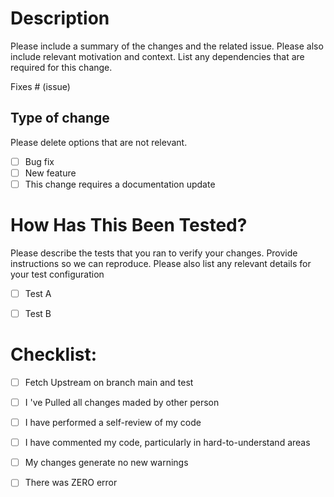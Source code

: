 # Description

Please include a summary of the changes and the related issue. Please also include relevant motivation and context. List any dependencies that are required for this change.

Fixes # (issue)

## Type of change

Please delete options that are not relevant.

- [ ] Bug fix 
- [ ] New feature
- [ ] This change requires a documentation update

# How Has This Been Tested?

Please describe the tests that you ran to verify your changes. Provide instructions so we can reproduce. Please also list any relevant details for your test configuration

- [ ] Test A
- [ ] Test B


# Checklist:

- [ ] Fetch Upstream on branch main and test
- [ ] I 've Pulled all changes maded by other person
- [ ] I have performed a self-review of my code
- [ ] I have commented my code, particularly in hard-to-understand areas
- [ ] My changes generate no new warnings
- [ ] There was ZERO error

